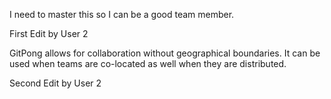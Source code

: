 I need to master this so I can be a good team member.

First Edit by User 2

GitPong allows for collaboration without geographical boundaries. It can be used when teams are co-located as well when they are distributed.

Second Edit by User 2